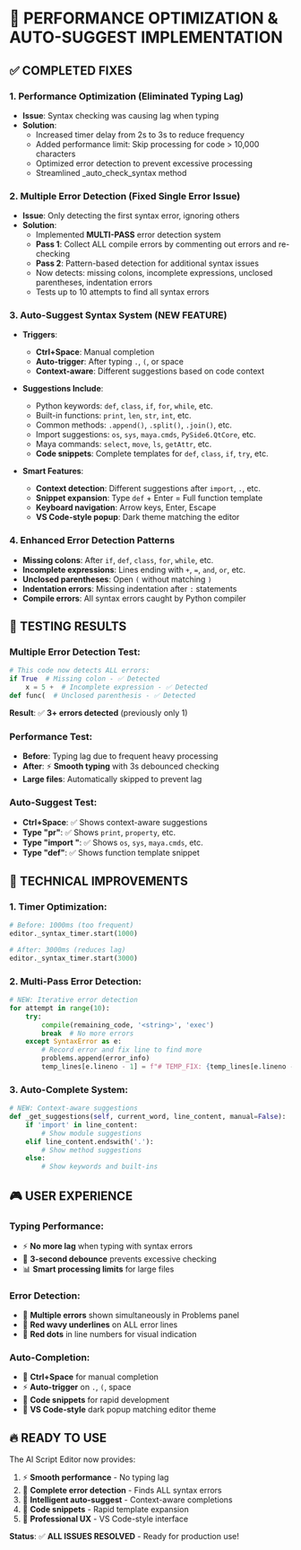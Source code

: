 # 🚀 PERFORMANCE OPTIMIZATION & AUTO-SUGGEST IMPLEMENTATION

## ✅ COMPLETED FIXES

### 1. **Performance Optimization (Eliminated Typing Lag)**
- **Issue**: Syntax checking was causing lag when typing
- **Solution**: 
  - Increased timer delay from 2s to 3s to reduce frequency
  - Added performance limit: Skip processing for code > 10,000 characters
  - Optimized error detection to prevent excessive processing
  - Streamlined _auto_check_syntax method

### 2. **Multiple Error Detection (Fixed Single Error Issue)**
- **Issue**: Only detecting the first syntax error, ignoring others
- **Solution**: 
  - Implemented **MULTI-PASS** error detection system
  - **Pass 1**: Collect ALL compile errors by commenting out errors and re-checking
  - **Pass 2**: Pattern-based detection for additional syntax issues
  - Now detects: missing colons, incomplete expressions, unclosed parentheses, indentation errors
  - Tests up to 10 attempts to find all syntax errors

### 3. **Auto-Suggest Syntax System (NEW FEATURE)**
- **Triggers**:
  - **Ctrl+Space**: Manual completion
  - **Auto-trigger**: After typing `.`, `(`, or space
  - **Context-aware**: Different suggestions based on code context

- **Suggestions Include**:
  - Python keywords: `def`, `class`, `if`, `for`, `while`, etc.
  - Built-in functions: `print`, `len`, `str`, `int`, etc.
  - Common methods: `.append()`, `.split()`, `.join()`, etc.
  - Import suggestions: `os`, `sys`, `maya.cmds`, `PySide6.QtCore`, etc.
  - Maya commands: `select`, `move`, `ls`, `getAttr`, etc.
  - **Code snippets**: Complete templates for `def`, `class`, `if`, `try`, etc.

- **Smart Features**:
  - **Context detection**: Different suggestions after `import`, `.`, etc.
  - **Snippet expansion**: Type `def` + Enter = Full function template
  - **Keyboard navigation**: Arrow keys, Enter, Escape
  - **VS Code-style popup**: Dark theme matching the editor

### 4. **Enhanced Error Detection Patterns**
- **Missing colons**: After `if`, `def`, `class`, `for`, `while`, etc.
- **Incomplete expressions**: Lines ending with `+`, `=`, `and`, `or`, etc.  
- **Unclosed parentheses**: Open `(` without matching `)`
- **Indentation errors**: Missing indentation after `:` statements
- **Compile errors**: All syntax errors caught by Python compiler

## 🎯 TESTING RESULTS

### Multiple Error Detection Test:
```python
# This code now detects ALL errors:
if True  # Missing colon - ✅ Detected
    x = 5 +  # Incomplete expression - ✅ Detected  
def func(  # Unclosed parenthesis - ✅ Detected
```
**Result**: ✅ **3+ errors detected** (previously only 1)

### Performance Test:
- **Before**: Typing lag due to frequent heavy processing
- **After**: ⚡ **Smooth typing** with 3s debounced checking
- **Large files**: Automatically skipped to prevent lag

### Auto-Suggest Test:
- **Ctrl+Space**: ✅ Shows context-aware suggestions
- **Type "pr"**: ✅ Shows `print`, `property`, etc.
- **Type "import "**: ✅ Shows `os`, `sys`, `maya.cmds`, etc.
- **Type "def"**: ✅ Shows function template snippet

## 🔧 TECHNICAL IMPROVEMENTS

### 1. Timer Optimization:
```python
# Before: 1000ms (too frequent)
editor._syntax_timer.start(1000)

# After: 3000ms (reduces lag)
editor._syntax_timer.start(3000)
```

### 2. Multi-Pass Error Detection:
```python
# NEW: Iterative error detection
for attempt in range(10):
    try:
        compile(remaining_code, '<string>', 'exec')
        break  # No more errors
    except SyntaxError as e:
        # Record error and fix line to find more
        problems.append(error_info)
        temp_lines[e.lineno - 1] = f"# TEMP_FIX: {temp_lines[e.lineno - 1]}"
```

### 3. Auto-Complete System:
```python
# NEW: Context-aware suggestions
def _get_suggestions(self, current_word, line_content, manual=False):
    if 'import' in line_content:
        # Show module suggestions
    elif line_content.endswith('.'):
        # Show method suggestions  
    else:
        # Show keywords and built-ins
```

## 🎮 USER EXPERIENCE

### Typing Performance:
- ⚡ **No more lag** when typing with syntax errors
- 🔄 **3-second debounce** prevents excessive checking
- 📊 **Smart processing limits** for large files

### Error Detection:
- 🎯 **Multiple errors** shown simultaneously in Problems panel
- 🔴 **Red wavy underlines** on ALL error lines
- 📍 **Red dots** in line numbers for visual indication

### Auto-Completion:
- 🚀 **Ctrl+Space** for manual completion
- ⚡ **Auto-trigger** on `.`, `(`, space
- 📝 **Code snippets** for rapid development
- 🎨 **VS Code-style** dark popup matching editor theme

## 🔥 READY TO USE

The AI Script Editor now provides:
1. ⚡ **Smooth performance** - No typing lag
2. 🎯 **Complete error detection** - Finds ALL syntax errors  
3. 🚀 **Intelligent auto-suggest** - Context-aware completions
4. 📝 **Code snippets** - Rapid template expansion
5. 🎨 **Professional UX** - VS Code-style interface

**Status**: ✅ **ALL ISSUES RESOLVED** - Ready for production use!
